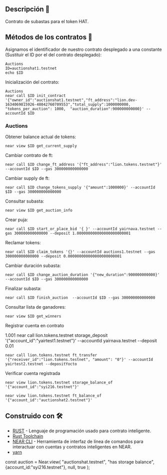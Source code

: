 ## Descripción 📄

Contrato de subastas para el token HAT.

## Métodos de los contratos 🚀

Asignamos el identificador de nuestro contrato desplegado a una constante (Sustituir el ID por el del contrato desplegado):

    Auctions
    ID=auctionshat1.testnet
    echo $ID

Inicialización del contrato:

    Auctions
    near call $ID init_contract '{"owner_id":"auctionshat1.testnet","ft_address":"lion.dev-1634069815926-48042760709553","total_supply":1000000000, "tokens_per_auction": 1000,  "auction_duration":900000000000}' --accountId $ID

### Auctions


Obtener balance actual de tokens:

    near view $ID get_current_supply

Cambiar contrato de ft:

    near call $ID change_ft_address '{"ft_address":"lion.tokens.testnet"}' --accountId $ID --gas 300000000000000

Cambiar supply de ft:

    near call $ID change_tokens_supply '{"amount":1000000}' --accountId $ID --gas 300000000000000

Consultar subasta:

    near view $ID get_auction_info

Crear puja:

    near call $ID start_or_place_bid '{ }' --accountId yairnava.testnet --gas 300000000000000 --deposit 1.000000000000000000000001

Reclamar tokens:

    near call $ID claim_tokens '{}' --accountId auctions1.testnet --gas 300000000000000 --deposit 0.000000000000000000000001

Cambiar duración subasta:

    near call $ID change_auction_duration '{"new_duration":900000000000}' --accountId $ID --gas 300000000000000

Finalizar subasta:

    near call $ID finish_auction  --accountId $ID --gas 300000000000000

Consultar lista de ganadores:

    near view $ID get_winners

Registrar cuenta en contrato

1.001
    near call lion.tokens.testnet storage_deposit '{"account_id":"yairtest1.testnet"}' --accountId yairnava.testnet --deposit 0.01

    near call lion.tokens.testnet ft_transfer '{"receiver_id":"lion.tokens.testnet", "amount": "0"}' --accountId yairtest2.testnet --depositYocto

Verificar cuenta registrada
    
    near view lion.tokens.testnet storage_balance_of '{"account_id":"syi216.testnet"}'

    near view lion.tokens.testnet ft_balance_of '{"account_id":"auctionshat2.testnet"}'


## Construido con 🛠️
* [RUST](https://www.rust-lang.org/) - Lenguaje de programación usado para contrato inteligente.
* [Rust Toolchain](https://docs.near.org/docs/develop/contracts/rust/intro#installing-the-rust-toolchain)
* [NEAR CLI](https://docs.near.org/docs/tools/near-cli) - Herramienta de interfaz de línea de comandos para interactuar con cuentas y contratos inteligentes en NEAR.
* [yarn](https://classic.yarnpkg.com/en/docs/install#mac-stable)



const auction = Near.view(
  "auctionshat.testnet",
  "has storage balance",
  {account_id:"syi216.testnet"},
  null,
  true
);